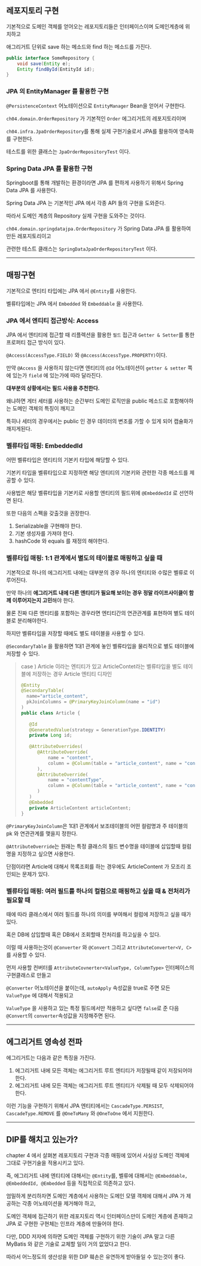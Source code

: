 ## 레포지토리 구현

기본적으로 도메인 객체를 얻어오는 레포지토리들은 인터페이스이며 도메인계층에 위치하고

애그리거트 단위로 save 하는 메소드와 find 하는 메소드를 가진다.

```java
public interface SomeRepository {
	void save(Entity e);
	Entity findById(EntityId id);
}
```

### JPA 의 EntityManager 를 활용한 구현

`@PersistenceContext` 어노테이션으로 `EntityManager` Bean을 얻어서 구현한다.

`ch04.domain.OrderRepository` 가 기본적인 `Order` 에그리거트의 레포지토리이며

`ch04.infra.JpaOrderRepository`를 통해 실제 구현기술로서 JPA를 활용하여 영속화를 구현한다.

테스트를 위한 클래스는 `JpaOrderRepositoryTest` 이다.

### Spring Data JPA 를 활용한 구현

Springboot를 통해 개발하는 환경이라면 JPA 를 편하게 사용하기 위해서 Spring Data JPA 를 사용한다.

Spring Data JPA 는 기본적인 JPA 에서 각종 API 들의 구현을 도와준다.

따라서 도메인 계층의 Repository 실제 구현을 도와주는 것이다.

`ch04.domain.springdatajpa.OrderRepository` 가 Spring Data JPA 를 활용하여 만든 레포지토리이고

관련한 테스트 클래스는 `SpringDataJpaOrderRepositoryTest` 이다.

---

## 매핑구현

기본적으로 엔티티 타입에는 JPA 에서 `@Entity`를 사용한다.

벨류타입에는 JPA 에서 `Embedded` 와 `Embeddable` 을 사용한다.

### JPA 에서 엔티티 접근방식: Access

JPA 에서 엔티티에 접근할 때 리플렉션을 활용한 `필드` 접근과 `Getter & Setter`를 통한 프로퍼티 접근 방식이 있다.

`@Access(AccessType.FIELD)` 와 `@Access(AccessType.PROPERTY)`이다.

만약 `@Access` 을 사용하지 않는다면 엔티티의 `@Id` 어노테이션이 `getter & setter` 쪽에 있는가 `field` 에 있는가에 따라 달라진다.

**대부분의 상황에서는 필드 사용을 추천한다.**

왜냐하면 게터 세터를 사용하는 순간부터 도메인 로직만을 public 메소드로 포함해야하는 도메인 객체의 특징이 깨지고

특히나 세터의 경우에서는 public 인 경우 데이터의 변조를 가할 수 있게 되어 캡슐화가 깨지게된다.

### 벨류타입 매핑: EmbeddedId

어떤 벨류타입은 엔티티의 기본키 타입에 해당할 수 있다.

기본키 타입을 벨류타입으로 지정하면 해당 엔티티의 기본키와 관련한 각종 메소드를 제공할 수 있다.

사용법은 해당 벨류타입을 기본키로 사용할 엔티티의 필드위에 `@EmbeddedId` 로 선언하면 된다.

또한 다음의 스펙을 갖출것을 권장한다.

1. Serializable을 구현해야 한다.
2. 기본 생성자를 가져야 한다.
3. hashCode 와 equals 를 재정의 해야한다.

### 벨류타입 매핑: 1:1 관계에서 별도의 테이블로 매핑하고 싶을 때

기본적으로 하나의 에그리거트 내에는 대부분의 경우 하나의 엔티티와 수많은 벨류로 이루어진다.

만약 하나의 **에그리거트 내에 다른 엔티티가 필요해 보이는 경우 정말 라이프사이클이 함께 이루어지는지 고민**해야 한다.

물론 진짜 다른 엔티티를 포함하는 경우라면 엔티티간의 연관관계를 표현하여 별도 테이블로 분리해야한다.

하지만 벨류타입을 저장할 때에도 별도 테이블을 사용할 수 있다.

`@SecondaryTable` 을 활용하면 1대1 관계에 놓인 벨류타입을 물리적으로 별도 테이블에 저장할 수 있다.

> case ) Article 이라는 엔티티가 있고 ArticleContet라는 벨류타입을 별도 테이블에 저장하는 경우 Article 엔티티 디자인
> ```java 
> @Entity
> @SecondaryTable(
>   name="article_content",
>   pkJoinColumns = @PrimaryKeyJoinColumn(name = "id")
> )
> public class Article {
>   
>    @Id
>    @GeneratedValue(strategy = GenerationType.IDENTITY)
>    private Long id;
>    
>    @AttributeOverrides(
>       @AttributeOverride(
>           name = "content",
>           column = @Column(table = "article_content", name = "content")
>       ),
>       @AttributeOverride(
>           name = "contentType",
>           column = @Column(table = "article_content", name = "content_type")
>       )
>    )
>    @Embedded
>    private ArticleContent articleContent;
> }
>```

`@PrimaryKeyJoinColumn`은 1대1 관계에서 보조테이블의 어떤 컬럼명과 주 테이블의 pk 와 연관관계를 맺을지 정한다.

`@AttributeOverride`는 원래는 특정 클래스의 필드 변수명을 테이블에 삽입할때 컬럼명을 지정하고 싶으면 사용한다.

단점이라면 Article에 대해서 목록조회를 하는 경우에도 ArticleContent 가 모조리 조인되는 문제가 있다.

### 벨류타입 매핑: 여러 필드를 하나의 컬럼으로 매핑하고 싶을 때 & 전처리가 필요할 때

때에 따라 클래스에서 여러 필드를 하나의 의미를 부여해서 컬럼에 저장하고 싶을 때가 있다.

혹은 DB에 삽입할때 혹은 DB에서 조회할때 전처리를 하고싶을 수 있다.

이럴 때 사용하는것이 `@Converter` 와 `@Convert` 그리고 `AttributeConverter<V, C>` 를 사용할 수 있다.

먼저 사용할 컨버터를 `AttributeCovnerter<ValueType, ColumnType>` 인터페이스의 구현클래스로 만들고

`@Converter` 어노테이션을 붙이는데, `autoApply` 속성값을 true로 주면 모든 `ValueType` 에 대해서 적용되고

`ValueType` 을 사용하고 있는 특정 필드에서만 적용하고 싶다면 `false`로 준 다음 `@Convert`의 `converter`속성값을 지정해주면 된다.

---

## 에그리거트 영속성 전파

에그리거트는 다음과 같은 특징을 가진다.

1. 에그리거트 내에 모든 객체는 에그리거트 루트 엔티티가 저장될때 같이 저장되어야 한다.
2. 에그리거트 내에 모든 객체는 에그리거트 루트 엔티티가 삭제될 때 모두 삭제되어야 한다.

이런 기능을 구현하기 위해서 JPA 엔티티에서는 `CascadeType.PERSIST`, `CascadeType.REMOVE` 를 `@OneToMany` 와 `@OneToOne` 에서 지원한다.

---

## DIP를 해치고 있는가?

chapter 4 에서 살펴본 레포지토리 구현과 각종 매핑에 있어서 사실상 도메인 객체에 그대로 구현기술을 적용시키고 있다.

즉, 에그리거트 내에 엔티티에 대해서는 `@Entity`를, 벨류에 대해서는 `@Embeddable, @EmbeddedId, @Embedded` 등을 직접적으로 의존하고 있다.

엄밀하게 분리하자면 도메인 계층에서 사용하는 도메인 모델 객체에 대해서 JPA 가 제공하는 각종 어노테이션을 제거해야 하고,

도메인 객체에 접근하기 위한 레포지토리 역시 인터페이스만이 도메인 계층에 존재하고 JPA 로 구현한 구현체는 인프라 계층에 만들어야 한다.

다만, DDD 저자에 의하면 도메인 객체를 구현하기 위한 기술이 JPA 말고 다른 MyBatis 와 같은 기술로 교체할 일이 거의 없었다고 한다.

따라서 어느정도의 생산성을 위한 DIP 훼손은 유연하게 받아들일 수 있는것이 좋다.



